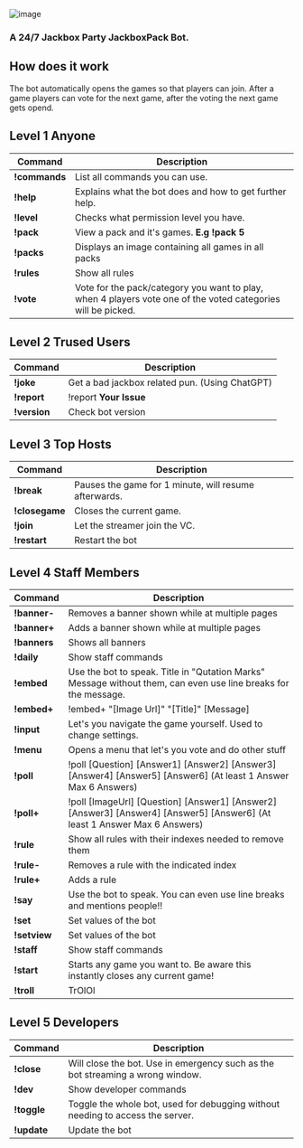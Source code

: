 ![image](https://user-images.githubusercontent.com/55576076/235742815-f471e12a-7e11-45ee-aad4-25b1b0aa38ab.png)
### A 24/7 Jackbox Party JackboxPack Bot.  
## How does it work  
The bot automatically opens the games so that players can join.
After a game players can vote for the next game, after the voting the next game gets opend.
## Level 1  Anyone 
| Command      | Description        |
|--------------|--------------------|
| **!commands**| List all commands you can use.|
| **!help**| Explains what the bot does and how to get further help.|
| **!level**| Checks what permission level you have.|
| **!pack**| View a pack and it's games. **E.g !pack 5**|
| **!packs**| Displays an image containing all games in all packs|
| **!rules**| Show all rules|
| **!vote**| Vote for the pack/category you want to play, when 4 players vote one of the voted categories will be picked. |
## Level 2  Trused Users 
| Command      | Description        |
|--------------|--------------------|
| **!joke**| Get a bad jackbox related pun. (Using ChatGPT)|
| **!report**| !report **Your Issue**|
| **!version**| Check bot version|
## Level 3  Top Hosts 
| Command      | Description        |
|--------------|--------------------|
| **!break**| Pauses the game for 1 minute, will resume afterwards.|
| **!closegame**| Closes the current game.|
| **!join**| Let the streamer join the VC.|
| **!restart**| Restart the bot|
## Level 4  Staff Members 
| Command      | Description        |
|--------------|--------------------|
| **!banner-**| Removes a banner shown while at multiple pages|
| **!banner+**| Adds a banner shown while at multiple pages|
| **!banners**| Shows all banners|
| **!daily**| Show staff commands|
| **!embed**| Use the bot to speak. Title in "Qutation Marks" Message without them, can even use line breaks for the message.|
| **!embed+**| !embed+ "[Image Url]" "[Title]"  [Message]|
| **!input**| Let's you navigate the game yourself. Used to change settings.|
| **!menu**| Opens a menu that let's you vote and do other stuff|
| **!poll**| !poll [Question] [Answer1] [Answer2] [Answer3] [Answer4] [Answer5] [Answer6]    (At least 1 Answer Max 6 Answers)|
| **!poll+**| !poll [ImageUrl] [Question] [Answer1] [Answer2] [Answer3] [Answer4] [Answer5] [Answer6]  (At least 1 Answer Max 6 Answers)|
| **!rule**| Show all rules with their indexes needed to remove them|
| **!rule-**| Removes a rule with the indicated index|
| **!rule+**| Adds a rule|
| **!say**| Use the bot to speak. You can even use line breaks and mentions people!!|
| **!set**| Set values of the bot|
| **!setview**| Set values of the bot|
| **!staff**| Show staff commands|
| **!start**| Starts any game you want to. Be aware this instantly closes any current game!|
| **!troll**| TrOlOl|
## Level 5  Developers 
| Command      | Description        |
|--------------|--------------------|
| **!close**| Will close the bot. Use in emergency such as the bot streaming a wrong window.|
| **!dev**| Show developer commands|
| **!toggle**| Toggle the whole bot, used for debugging without needing to access the server.|
| **!update**| Update the bot|

